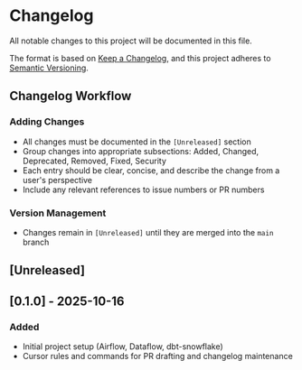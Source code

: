 # Changelog

All notable changes to this project will be documented in this file.

The format is based on [Keep a Changelog](https://keepachangelog.com/en/1.0.0/),
and this project adheres to [Semantic Versioning](https://semver.org/spec/v2.0.0.html).

## Changelog Workflow

### Adding Changes
- All changes must be documented in the `[Unreleased]` section
- Group changes into appropriate subsections: Added, Changed, Deprecated, Removed, Fixed, Security
- Each entry should be clear, concise, and describe the change from a user's perspective
- Include any relevant references to issue numbers or PR numbers

### Version Management
- Changes remain in `[Unreleased]` until they are merged into the `main` branch


## [Unreleased]



## [0.1.0] - 2025-10-16

### Added
- Initial project setup (Airflow, Dataflow, dbt-snowflake)
- Cursor rules and commands for PR drafting and changelog maintenance

